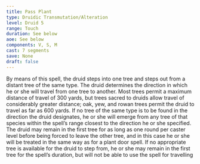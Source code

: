 ```yaml
---
title: Pass Plant
type: Druidic Transmutation/Alteration
level: Druid 5
range: Touch
duration: See below
aoe: See below
components: V, S, M
cast: 7 segments
save: None
draft: false
---
```


By means of this spell, the druid steps into one tree and steps out from a distant tree of the same type. The druid determines the direction in which he or she will travel from one tree to another. Most trees permit a maximum distance of travel of 300 yards, but trees sacred to druids allow travel of considerably greater distance; oak, yew, and rowan trees permit the druid to travel as far as 600 yards. If no tree of the same type is to be found in the direction the druid designates, he or she will emerge from any tree of that species within the spell’s range closest to the direction he or she specified. The druid may remain in the first tree for as long as one round per caster level before being forced to leave the other tree, and in this case he or she will be treated in the same way as for a plant door spell. If no appropriate tree is available for the druid to step from, he or she may remain in the first tree for the spell’s duration, but will not be able to use the spell for travelling
